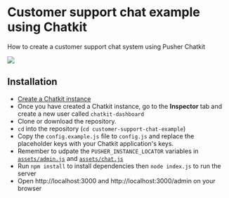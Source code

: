 # Customer support chat example using Chatkit
How to create a customer support chat system using Pusher Chatkit

![](https://www.dropbox.com/s/8unv1hu1t3k34ti/Creating-a-customer-support-chat-widget-using-JavaScript-and-Chatkit.gif?raw=1)

## Installation
* [Create a Chatkit instance](https://pusher.com/chatkit)
* Once you have created a Chatkit instance, go to the **Inspector** tab and create a new user called `chatkit-dashboard`
* Clone or download the repository.
* `cd` into the repository (`cd customer-support-chat-example`)
* Copy the `config.example.js` file to `config.js` and replace the placeholder keys with your Chatkit application's keys.
* Remember to udpate the `PUSHER_INSTANCE_LOCATOR` variables in [`assets/admin.js`](https://github.com/neoighodaro/customer-support-chat-example/blob/master/assets/admin.js) and [`assets/chat.js`](https://github.com/neoighodaro/customer-support-chat-example/blob/master/assets/chat.js)
* Run `npm install` to install dependencies then `node index.js` to run the server
* Open http://localhost:3000 and http://localhost:3000/admin on your browser


